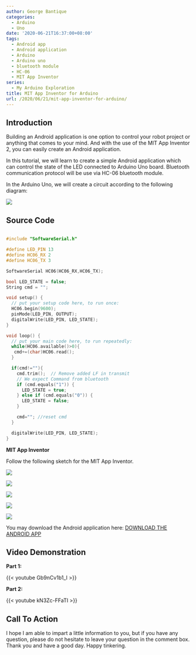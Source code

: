 ```yaml
---
author: George Bantique
categories:
  - Arduino
  - Uno
date: '2020-06-21T16:37:00+08:00'
tags:
  - Android app
  - Android application
  - Arduino
  - Arduino uno
  - bluetooth module
  - HC-06
  - MIT App Inventor
series:
  - My Arduino Exploration
title: MIT App Inventor for Arduino
url: /2020/06/21/mit-app-inventor-for-arduino/
---
```


## **Introduction**

Building an Android application is one option to control your robot project or anything that comes to your mind. And with the use of the MIT App Inventor 2, you can easily create an Android application.

In this tutorial, we will learn to create a simple Android application which can control the state of the LED connected to Arduino Uno board. Bluetooth communication protocol will be use via HC-06 bluetooth module.

In the Arduino Uno, we will create a circuit according to the following diagram:

![](/images/For_MIT_App_Inventor_test.png)

## **Source Code**

```cpp { lineNos="true" wrap="true" }

#include "SoftwareSerial.h"

#define LED_PIN 13
#define HC06_RX 2
#define HC06_TX 3

SoftwareSerial HC06(HC06_RX,HC06_TX);

bool LED_STATE = false;
String cmd = "";

void setup() {
  // put your setup code here, to run once:
  HC06.begin(9600);
  pinMode(LED_PIN, OUTPUT);
  digitalWrite(LED_PIN, LED_STATE);
}

void loop() {
  // put your main code here, to run repeatedly:
  while(HC06.available()>0){
   cmd+=(char)HC06.read();
  }

  if(cmd!=""){
    cmd.trim();  // Remove added LF in transmit
    // We expect Command from bluetooth
    if (cmd.equals("1")) {
      LED_STATE = true;
    } else if (cmd.equals("0")) {
      LED_STATE = false;
    }

    cmd=""; //reset cmd
  }

  digitalWrite(LED_PIN, LED_STATE);
}
```

**MIT App Inventor**

Follow the following sketch for the MIT App Inventor.

![](/images/MITApp-Setup1.png)

![](/images/MITApp-Setup2.png)

![](/images/MITApp-Disconnect.png)

![](/images/MITApp-TurnON.png)

![](/images/MITApp-TurnOFF.png)

You may download the Android application here:
[DOWNLOAD THE ANDROID APP](https://drive.google.com/file/d/1B0P0TVVacaOAiNk-2dmj7DjeB3j_-U1k/view?usp=sharing)

## **Video Demonstration**

**Part 1:**

{{< youtube Gb9nCv1b1_I >}}

**Part 2:**

{{< youtube kN3Zc-FFaTI >}}

## **Call To Action**

I hope I am able to impart a little information to you, but if you have any question, please do not hesitate to leave your question in the comment box.
Thank you and have a good day.
Happy tinkering.

